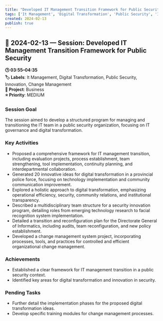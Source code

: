 ```yaml
---
title: "Developed IT Management Transition Framework for Public Security"
tags: ['It Management', 'Digital Transformation', 'Public Security', 'Innovation', 'Change Management']
created: 2024-02-13
publish: true
---
```


## 📅 2024-02-13 — Session: Developed IT Management Transition Framework for Public Security

**🕒 03:55–04:35**  
**🏷️ Labels**: It Management, Digital Transformation, Public Security, Innovation, Change Management  
**📂 Project**: Business  
**⭐ Priority**: MEDIUM  


### Session Goal
The session aimed to develop a structured program for managing and transitioning the IT team in a public security organization, focusing on IT governance and digital transformation.

### Key Activities
- Proposed a comprehensive framework for IT management transition, including evaluation projects, process establishment, team strengthening, tool implementation, continuity planning, and interdepartmental collaboration.
- Generated 20 innovative ideas for digital transformation in a provincial police force, focusing on technology implementation and community communication improvement.
- Explored a holistic approach to digital transformation, emphasizing operational efficiency, security, community relations, and institutional transparency.
- Described a multidisciplinary team structure for a security innovation program, detailing roles from emerging technology research to facial recognition system implementation.
- Detailed a transition and reconfiguration plan for the Directorate General of Informatics, including audits, team reconfiguration, and new policy establishment.
- Developed a change management system project, incorporating processes, tools, and practices for controlled and efficient organizational change management.

### Achievements
- Established a clear framework for IT management transition in a public security context.
- Identified key areas for digital transformation and innovation in security.

### Pending Tasks
- Further detail the implementation phases for the proposed digital transformation ideas.
- Develop specific training modules for change management processes.

